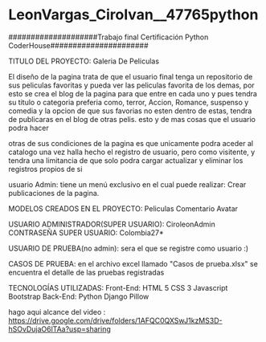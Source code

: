 # LeonVargas_CiroIvan__47765python

####################Trabajo final Certificación Python CoderHouse######################

TITULO DEL PROYECTO: Galeria De Peliculas

El diseño de la pagina trata de que el usuario final tenga un repositorio de sus peliculas favoritas y pueda ver las peliculas favorita de los demas, por esto se crea el  blog de la pagina para que entre en cada uno y pues tendra su titulo o categoria preferia como, terror, Accion, Romance, suspenso y comedia y la opcion de que sus favorias no esten dentro de estas, tendra de publicaras en el blog de otras pelis.
esto y de mas cosas que el usuario podra hacer

otras de sus condiciones de la pagina es que unicamente podra aceder al catalogo una vez halla hecho el registro  de usuario, pero como visitente, y tendra una limitancia de que solo podra cargar actualizar y eliminar los registros propios de si

usuario Admin: tiene un menú exclusivo en el cual puede realizar: Crear publicaciones de la pagina.

MODELOS CREADOS EN EL PROYECTO: Peliculas Comentario Avatar

USUARIO ADMINISTRADOR(SUPER USUARIO): CiroleonAdmin
CONTRASEÑA SUPER USUARIO: Colombia27*

USUARIO DE PRUEBA(no admin): sera el que se registre como usuario :) 

CASOS DE PRUEBA: en el archivo excel llamado "Casos de prueba.xlsx" se encuentra el detalle de las pruebas registradas

TECNOLOGÍAS UTILIZADAS: Front-End: HTML 5 CSS 3 Javascript Bootstrap Back-End: Python Django Pillow

hago aqui alcance del video : https://drive.google.com/drive/folders/1AFQC0QXSwJ1kzMS3D-hSOvDujaO6lTAa?usp=sharing
